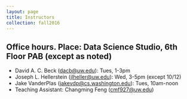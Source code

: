 ```yaml
---
layout: page
title: Instructors
collection: fall2016
---
```


## Office hours. Place: Data Science Studio, 6th Floor PAB (except as noted)

- David A. C. Beck (dacb@uw.edu): Tues, 1-3pm
- Joseph L. Hellerstein (jlheller@uw.edu): Wed, 3-5pm (except 10/12)
- Jake VanderPlas (jakevdp@cs.washington.edu): Tues, 10am-noon
- Teaching Assistant: Changming Feng (cmf927@uw.edu)
